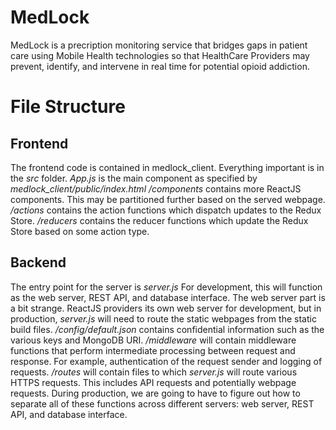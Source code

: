 # MedLock

MedLock is a precription monitoring service that bridges gaps in patient care using Mobile Health technologies so that HealthCare Providers may prevent, identify, and intervene in real time for potential opioid addiction. 

# File Structure 
## Frontend 
The frontend code is contained in medlock_client. Everything important is in the _src_ folder. 
_App.js_ is the main component as specified by _medlock_client/public/index.html_ 
_/components_ contains more ReactJS components. This may be partitioned further based on the served webpage. 
_/actions_ contains the action functions which dispatch updates to the Redux Store. 
_/reducers_ contains the reducer functions which update the Redux Store based on some action type. 

## Backend 
The entry point for the server is _server.js_ 
For development, this will function as the web server, REST API, and database interface. The web server part is a bit strange. ReactJS providers its own web server for development, but in production, _server.js_ will need to route the static webpages from the static build files. 
_/config/default.json_ contains confidential information such as the various keys and MongoDB URI. 
_/middleware_ will contain middleware functions that perform intermediate processing between request and response. For example, authentication of the request sender and logging of requests. 
_/routes_ will contain files to which _server.js_ will route various HTTPS requests. This includes API requests and potentially webpage requests. During production, we are going to have to figure out how to separate all of these functions across different servers: web server, REST API, and database interface. 